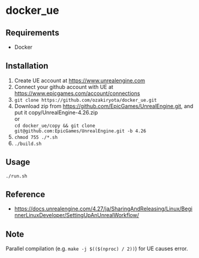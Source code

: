 # docker_ue
## Requirements
* Docker
## Installation
1. Create UE account at https://www.unrealengine.com
2. Connect your github account with UE at https://www.epicgames.com/account/connections
3. `git clone https://github.com/ozakiryota/docker_ue.git`
4. Download zip from https://github.com/EpicGames/UnrealEngine.git, and put it copy/UnrealEngine-4.26.zip  
   or  
   `cd docker_ue/copy && git clone git@github.com:EpicGames/UnrealEngine.git -b 4.26`
5. `chmod 755 ./*.sh`
6. `./build.sh`
## Usage
`./run.sh`
## Reference
* https://docs.unrealengine.com/4.27/ja/SharingAndReleasing/Linux/BeginnerLinuxDeveloper/SettingUpAnUnrealWorkflow/
## Note
Parallel compilation (e.g. `make -j $(($(nproc) / 2))`) for UE causes error.